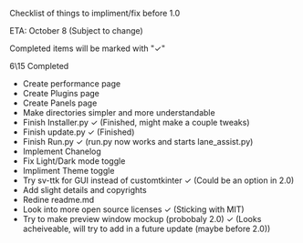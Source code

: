Checklist of things to impliment/fix before 1.0 

ETA: October 8 (Subject to change)

Completed items will be marked with "✓"

6\15 Completed

- Create performance page
- Create Plugins page
- Create Panels page
- Make directories simpler and more understandable
- Finish Installer.py ✓ (Finished, might make a couple tweaks)
- Finish update.py ✓ (Finished)
- Finish Run.py ✓ (run.py now works and starts lane_assist.py)
- Implement Chanelog
- Fix Light/Dark mode toggle
- Impliment Theme toggle
- Try sv-ttk for GUI instead of customtkinter ✓ (Could be an option in 2.0)
- Add slight details and copyrights
- Redine readme.md
- Look into more open source licenses ✓ (Sticking with MIT)
- Try to make preview window mockup (probobaly 2.0) ✓ (Looks acheiveable, will try to add in a future update (maybe before 2.0))
